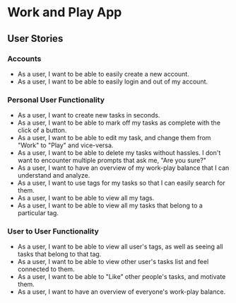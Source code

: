 # Work and Play App

## User Stories

### Accounts
  * As a user, I want to be able to easily create a new account.
  * As a user, I want to be able to easily login and out of my account.

### Personal User Functionality
  * As a user, I want to create new tasks in seconds.
  * As a user, I want to be able to mark off my tasks as complete with the click of a button.
  * As a user, I want to be able to edit my task, and change them from "Work" to "Play" and vice-versa.
  * As a user, I want to be able to delete my tasks without hassles. I don't want to encounter multiple prompts that ask me, "Are you sure?"
  * As a user, I want to have an overview of my work-play balance that I can understand and analyze.
  * As a user, I want to use tags for my tasks so that I can easily search for them.
  * As a user, I want to be able to view all my tags.
  * As a user, I want to be able to view all my tasks that belong to a particular tag.
  
### User to User Functionality
  * As a user, I want to be able to view all user's tags, as well as seeing all tasks that belong to that tag.
  * As a user, I want to be able to view other user's tasks list and feel connected to them.
  * As a user, I want to be able to "Like" other people's tasks, and motivate them.
  * As a user, I want to have an overview of everyone's work-play balance.  
